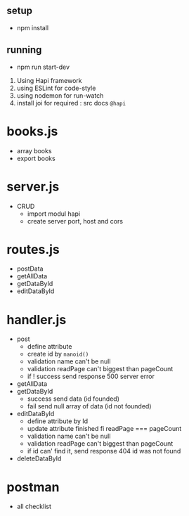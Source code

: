 ## setup
 - npm install
## running
 - npm run start-dev

 1. Using Hapi framework
 2. using ESLint for code-style
 3. using nodemon for run-watch
 4. install joi for required : src docs `@hapi`

 # books.js
  - array books
  - export books
 # server.js 
   * CRUD
     - import modul hapi 
     - create server port, host and cors
 # routes.js
   * postData
   * getAllData
   * getDataById
   * editDataById
 # handler.js
   * post
     - define attribute
     - create id by `nanoid()`
     - validation name can't be null
     - validation readPage can't biggest than pageCount
     - if ! success send response 500 server error
   * getAllData
   * getDataById
     - success send data (id founded)
     - fail send null array of data (id not founded)
   * editDataById
     - define attribute by Id
     - update attribute finished fi readPage === pageCount
     - validation name can't be null
     - validation readPage can't biggest than pageCount
     - if id can' find it, send response 404 id was not found
   * deleteDataById
 # postman
   * all checklist